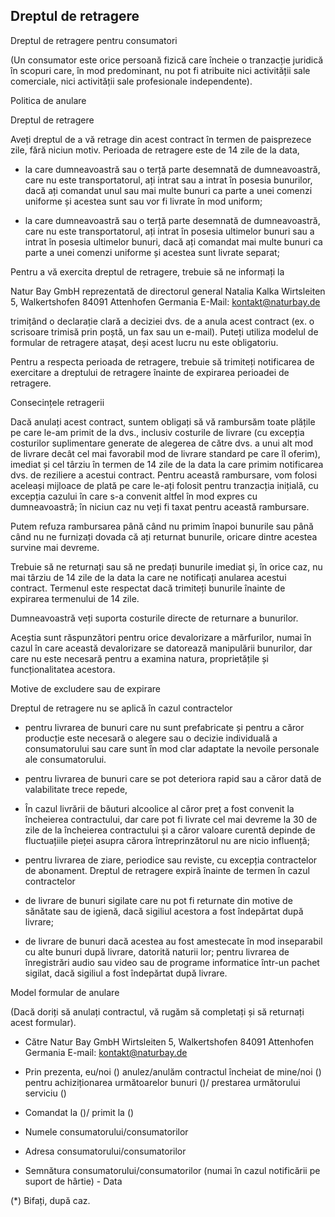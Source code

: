 ## Dreptul de retragere

Dreptul de retragere pentru consumatori 

(Un consumator este orice persoană fizică care încheie o tranzacție juridică în scopuri care, în mod predominant, nu pot fi atribuite nici activității sale comerciale, nici activității sale profesionale independente).

Politica de anulare 

Dreptul de retragere 

Aveți dreptul de a vă retrage din acest contract în termen de paisprezece zile, fără niciun motiv. Perioada de retragere este de 14 zile de la data, 

-	la care dumneavoastră sau o terță parte desemnată de dumneavoastră, care nu este transportatorul, ați intrat sau a intrat în posesia bunurilor, dacă ați comandat unul sau mai multe bunuri ca parte a unei comenzi uniforme și acestea sunt sau vor fi livrate în mod uniform; 

-	la care dumneavoastră sau o terță parte desemnată de dumneavoastră, care nu este transportatorul, ați intrat în posesia ultimelor bunuri sau a intrat în posesia ultimelor bunuri, dacă ați comandat mai multe bunuri ca parte a unei comenzi uniforme și acestea sunt livrate separat; 

Pentru a vă exercita dreptul de retragere, trebuie să ne informați la 

Natur Bay GmbH
reprezentată de directorul general Natalia Kalka 
Wirtsleiten 5, Walkertshofen
84091 Attenhofen
Germania
E-Mail: kontakt@naturbay.de

trimițând o declarație clară a deciziei dvs. de a anula acest contract (ex. o scrisoare trimisă prin poștă, un fax sau un e-mail). Puteți utiliza modelul de formular de retragere atașat, deși acest lucru nu este obligatoriu. 

Pentru a respecta perioada de retragere, trebuie să trimiteți notificarea de exercitare a dreptului de retragere înainte de expirarea perioadei de retragere. 

Consecințele retragerii

Dacă anulați acest contract, suntem obligați să vă rambursăm toate plățile pe care le-am primit de la dvs., inclusiv costurile de livrare (cu excepția costurilor suplimentare generate de alegerea de către dvs. a unui alt mod de livrare decât cel mai favorabil mod de livrare standard pe care îl oferim), imediat și cel târziu în termen de 14 zile de la data la care primim notificarea dvs. de reziliere a acestui contract. Pentru această rambursare, vom folosi aceleași mijloace de plată pe care le-ați folosit pentru tranzacția inițială, cu excepția cazului în care s-a convenit altfel în mod expres cu dumneavoastră; în niciun caz nu veți fi taxat pentru această rambursare.

Putem refuza rambursarea până când nu primim înapoi bunurile sau până când nu ne furnizați dovada că ați returnat bunurile, oricare dintre acestea survine mai devreme. 

Trebuie să ne returnați sau să ne predați bunurile imediat și, în orice caz, nu mai târziu de 14 zile de la data la care ne notificați anularea acestui contract. Termenul este respectat dacă trimiteți bunurile înainte de expirarea termenului de 14 zile. 

Dumneavoastră veți suporta costurile directe de returnare a bunurilor. 

Aceștia sunt răspunzători pentru orice devalorizare a mărfurilor,  numai în cazul în care această devalorizare se datorează manipulării bunurilor,  dar care nu este necesară pentru a examina natura, proprietățile și funcționalitatea acestora. 

Motive de excludere sau de expirare 

Dreptul de retragere nu se aplică în cazul contractelor

- pentru livrarea de bunuri care nu sunt prefabricate și pentru a căror producție este necesară o alegere sau o decizie individuală a consumatorului sau care sunt în mod clar adaptate la nevoile personale ale consumatorului.
-	pentru livrarea de bunuri care se pot deteriora rapid sau a căror dată de valabilitate trece repede,
-	În cazul livrării de băuturi alcoolice al căror preț a fost convenit la încheierea contractului, dar care pot fi livrate cel mai devreme la 30 de zile de la încheierea contractului și a căror valoare curentă depinde de fluctuațiile pieței asupra cărora întreprinzătorul nu are nicio influență; 

-	pentru livrarea de ziare, periodice sau reviste, cu excepția contractelor de abonament. Dreptul de retragere expiră înainte de termen în cazul contractelor 

-	de livrare de bunuri sigilate care nu pot fi returnate din motive de sănătate sau de igienă, dacă sigiliul acestora a fost îndepărtat după livrare;
-	de livrare de bunuri dacă acestea au fost amestecate în mod inseparabil cu alte bunuri după livrare, datorită naturii lor; pentru livrarea de înregistrări audio sau video sau de programe informatice într-un pachet sigilat, dacă sigiliul a fost îndepărtat după livrare. 

Model formular de anulare 

(Dacă doriți să anulați contractul, vă rugăm să completați și să returnați acest formular). 

- Către Natur Bay GmbH Wirtsleiten 5, Walkertshofen 84091 Attenhofen Germania E-mail:  kontakt@naturbay.de

- Prin prezenta, eu/noi () anulez/anulăm contractul încheiat de mine/noi () pentru achiziționarea următoarelor bunuri ()/ prestarea următorului serviciu () 

- Comandat la ()/ primit la () 

- Numele consumatorului/consumatorilor 
- Adresa consumatorului/consumatorilor 
- Semnătura consumatorului/consumatorilor (numai în cazul notificării pe suport de hârtie) - Data 

(*) Bifați, după caz.
